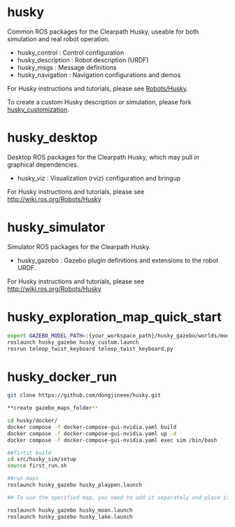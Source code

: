husky
=====

Common ROS packages for the Clearpath Husky, useable for both simulation and
real robot operation.

 - husky_control : Control configuration
 - husky_description : Robot description (URDF)
 - husky_msgs : Message definitions
 - husky_navigation : Navigation configurations and demos

For Husky instructions and tutorials, please see [Robots/Husky](http://wiki.ros.org/Robots/Husky).

To create a custom Husky description or simulation, please fork [husky_customization](https://github.com/husky/husky_customization).

husky_desktop
=============

Desktop ROS packages for the Clearpath Husky, which may pull in graphical dependencies.

 - husky_viz : Visualization (rviz) configuration and bringup

For Husky instructions and tutorials, please see http://wiki.ros.org/Robots/Husky

husky_simulator
==============

Simulator ROS packages for the Clearpath Husky.

 - husky_gazebo : Gazebo plugin definitions and extensions to the robot URDF.

For Husky instructions and tutorials, please see http://wiki.ros.org/Robots/Husky

husky_exploration_map_quick_start
=============

```bash
export GAZEBO_MODEL_PATH=:{your_workspace_path}/husky_gazebo/worlds/models
roslaunch husky_gazebo husky_custom.launch
rosrun teleop_twist_keyboard teleop_twist_keyboard.py
```

husky_docker_run
=====
```bash
git clone https://github.com/dongjineee/husky.git

**create gazebo_maps_folder**

cd husky/docker/
docker compose -f docker-compose-gui-nvidia.yaml build  
docker compose -f docker-compose-gui-nvidia.yaml up -d  
docker compose -f docker-compose-gui-nvidia.yaml exec sim /bin/bash  

##firtst build
cd src/husky_sim/setup
source first_run.sh

##run maps
roslaunch husky_gazebo husky_playpen.launch

## To use the specified map, you need to add it separately and place it in the `husky_gazebo/gazebo_maps` directory.

roslaunch husky_gazebo husky_moon.launch
roslaunch husky_gazebo husky_lake.launch
```
